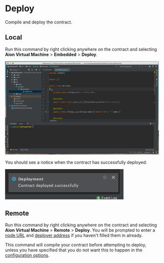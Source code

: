 # Deploy

Compile and deploy the contract.

## Local

Run this command by right clicking anywhere on the contract and selecting **Aion Virtual Machine** > **Embedded** > **Deploy**.

![Deploy to Embedded AVM](/aion-virtual-machine/intellij/images/deploy-to-embedded.gif)

You should see a notice when the contract has successfully deployed:

![Successful Deployment Notice](/aion-virtual-machine/intellij/images/successful-deployment-notice.png)

## Remote

Run this command by right clicking anywhere on the contract and selecting **Aion Virtual Machine** > **Remote** > **Deploy**. You will be prompted to enter a [node URL](/aion-virtual-machine/intellij/configure#remote-kernel) and [deployer address](/aion-virtual-machine/intellij/configure#remote-kernel) if you haven't filled them in already.

This command will compile your contract before attempting to deploy, unless you have specified that you do not want this to happen in the [configuration options](/aion-virtual-machine/intellij/configure#remote-kernel).